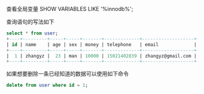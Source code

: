 查看全局变量
SHOW VARIABLES LIKE '%innodb%';

查询语句的写法如下

```sql
select * from user;
+----+---------+-----+-----+-------+-------------+-------------------+---------------------+--------+
| id | name    | age | sex | money | telephone   | email             | add_time            | bodyof |
+----+---------+-----+-----+-------+-------------+-------------------+---------------------+--------+
|  1 | zhangyz |  23 | man | 10000 | 15021402839 | zhangyz@gmail.com | 2018-11-06 10:28:48 |      0 |
+----+---------+-----+-----+-------+-------------+-------------------+---------------------+--------+
```

如果想要删除一条已经知道的数据可以使用如下命令

```sql
delete from user where id = 1;
```

<br>
		




